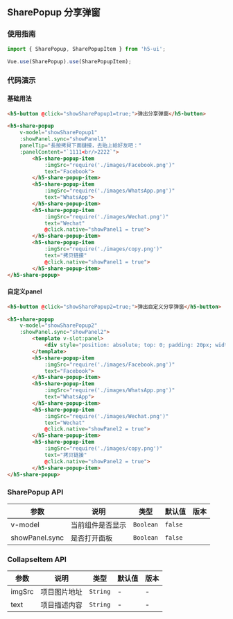 ## SharePopup 分享弹窗

### 使用指南
``` javascript
import { SharePopup, SharePopupItem } from 'h5-ui';

Vue.use(SharePopup).use(SharePopupItem);
```

### 代码演示

#### 基础用法
```html
<h5-button @click="showSharePopup1=true;">弹出分享弹窗</h5-button>

<h5-share-popup 
    v-model="showSharePopup1" 
    :showPanel.sync="showPanel1"
    panelTip="長按拷貝下面鏈接，去貼上給好友吧："
    :panelContent="`1111<br/>2222`">
        <h5-share-popup-item 
            :imgSrc="require('./images/Facebook.png')" 
            text="Facebook">
        </h5-share-popup-item>
        <h5-share-popup-item 
            :imgSrc="require('./images/WhatsApp.png')" 
            text="WhatsApp">
        </h5-share-popup-item>
        <h5-share-popup-item 
            :imgSrc="require('./images/Wechat.png')" 
            text="Wechat" 
            @click.native="showPanel1 = true">
        </h5-share-popup-item>
        <h5-share-popup-item 
            :imgSrc="require('./images/copy.png')" 
            text="拷贝链接" 
            @click.native="showPanel1 = true">
        </h5-share-popup-item>
</h5-share-popup>
```

#### 自定义panel
```html
<h5-button @click="showSharePopup2=true;">弹出自定义分享弹窗</h5-button>

<h5-share-popup
    v-model="showSharePopup2" 
    :showPanel.sync="showPanel2">
        <template v-slot:panel>
            <div style="position: absolute; top: 0; padding: 20px; width: 100%; height: 128px; background: #fff; box-sizing: border-box;">自定义内容</div>
        </template>
        <h5-share-popup-item 
            :imgSrc="require('./images/Facebook.png')" 
            text="Facebook">
        </h5-share-popup-item>
        <h5-share-popup-item 
            :imgSrc="require('./images/WhatsApp.png')" 
            text="WhatsApp">
        </h5-share-popup-item>
        <h5-share-popup-item 
            :imgSrc="require('./images/Wechat.png')" 
            text="Wechat" 
            @click.native="showPanel2 = true">
        </h5-share-popup-item>
        <h5-share-popup-item 
            :imgSrc="require('./images/copy.png')" 
            text="拷贝链接" 
            @click.native="showPanel2 = true">
        </h5-share-popup-item>
</h5-share-popup>
```

### SharePopup API
| 参数 | 说明 | 类型 | 默认值 | 版本 |
|------|------|------|------|------|
| v-model | 当前组件是否显示 | `Boolean` | `false` |
| showPanel.sync | 是否打开面板 | `Boolean` | `false` |

### CollapseItem API
| 参数 | 说明 | 类型 | 默认值 | 版本 |
|------|------|------|------|------|
| imgSrc | 项目图片地址 | `String` | - | - |
| text | 项目描述内容 | `String` | - | - |
